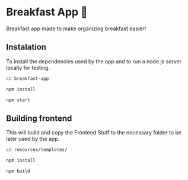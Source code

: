 # Breakfast App :bread:
Breakfast app made to make organizing breakfast easier!

## Instalation 
   
   To install the dependencies used by the app and to run a node.js server locally for testing.
   
   ```bash
   cd breakfast-app
   
   npm install
   
   npm start
   ```
   
## Building frontend   

   This will build and copy the Frontend Stuff to the necessary folder to be later used by the app.

   ```bash
   cd resources/templates/
   
   npm install
   
   npm build
   ```

